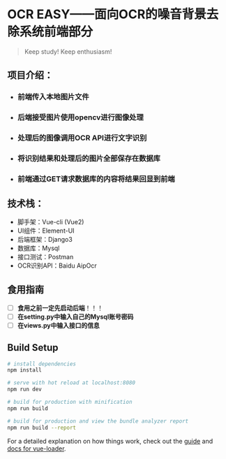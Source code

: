# OCR EASY——面向OCR的噪音背景去除系统前端部分

> Keep study! Keep enthusiasm!
>
> [后端部分 Click Here]: https://github.com/Blizzard-cyber/OCR-EASY-front_end

## 项目介绍：

- ### 	前端传入本地图片文件

- ###      后端接受图片使用opencv进行图像处理

- ###      处理后的图像调用OCR API进行文字识别

- ###     将识别结果和处理后的图片全部保存在数据库

- ###    前端通过GET请求数据库的内容将结果回显到前端

## 技术栈：

- 脚手架：Vue-cli (Vue2)
- UI组件：Element-UI
- 后端框架：Django3
- 数据库：Mysql
- 接口测试：Postman
- OCR识别API：Baidu AipOcr

## 食用指南

- [ ] **食用之前一定先启动后端**！！！
- [ ] **在setting.py中输入自己的Mysql账号密码**
- [ ] **在views.py中输入接口的信息**

## Build Setup

``` bash
# install dependencies
npm install

# serve with hot reload at localhost:8080
npm run dev

# build for production with minification
npm run build

# build for production and view the bundle analyzer report
npm run build --report
```

For a detailed explanation on how things work, check out the [guide](http://vuejs-templates.github.io/webpack/) and [docs for vue-loader](http://vuejs.github.io/vue-loader).
